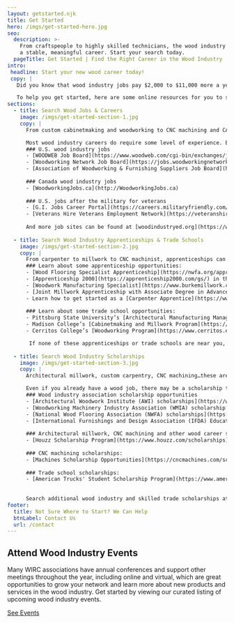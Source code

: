 ```yaml
---
layout: getstarted.njk
title: Get Started
hero: /imgs/get-started-hero.jpg
seo:
  description: >-
    From craftspeople to highly skilled technicians, the wood industry has a place for you to build
    a stable, meaningful career. Start your search today.
  pageTitle: Get Started | Find the Right Career in the Wood Industry
intro:
 headline: Start your new wood career today!
 copy: |
   Did you know that wood industry jobs pay $2,000 to $11,000 more a year than many jobs that require a bachelor’s degree? What’s more, you can sometimes get paid while starting an entry-level woodworking job or other wood industry position while you train as an apprentice.

   To help you get started, here are some online resources for you to search for current jobs in the wood industry. No experience? No problem. Search the scholarship and apprenticeship opportunities below, to get the experience you need. In many cases, employers are looking for current apprentices to hire for entry-level jobs!
sections:
  - title: Search Wood Jobs & Careers
    image: /imgs/get-started-section-1.jpg
    copy: |
      From custom cabinetmaking and woodworking to CNC machining and CAD design to woodturning and architectural millwork, the right wood industry job is waiting for you. If you are a military vet, you may already have the experience level to qualify.

      Most wood industry careers do require some level of experience. But some jobs, such as an entry-level interior trim carpenter, will train you if you have no experience.
      ### U.S. wood industry jobs
      - [WOODWEB Job Board](https://www.woodweb.com/cgi-bin/exchanges/jobs.cgi)
      - [Woodworking Network Job Board](https://jobs.woodworkingnetwork.com/)
      - [Association of Woodworking & Furnishing Suppliers Job Board](https://www.awfs.org/jobs/)
    
      ### Canada wood industry jobs
      - [WoodworkingJobs.ca](http://WoodworkingJobs.ca)
    
      ### U.S. jobs after the military for veterans
      - [G.I. Jobs Career Portal](https://careers.militaryfriendly.com/)
      - [Veterans Hire Veterans Employment Network](https://veteranshireveterans.com/jobs/advanced-search/)
      
      And more job sites can be found at [woodindustryed.org](https://woodindustryed.org/career-info-jobs/)
    
  - title: Search Wood Industry Apprenticeships & Trade Schools
    image: /imgs/get-started-section-2.jpg
    copy: |
      From carpenter to millwork to CNC machinist, apprenticeships can give you the training you need for a new wood career. Many employers are looking for current apprentices for entry-level positions. Trade schools are also a great first step to getting the training you need.
      ### Learn about some apprenticeship opportunities:
      - [Wood Flooring Specialist Apprenticeship](https://nwfa.org/apprenticeship-program/) through the National Wood Flooring Association (NWFA)
      - [Apprenticeship 2000](https://apprenticeship2000.com/gs/) in the Charlotte, NC region
      - [Woodwork Manufacturing Specialist](https://www.burkemillwork.com/woodwork-manufacturing-specialist-department-of-labor-registered-apprenticeship/) at Burke Architectural Millwork in Detroit, MI
      - [Joint Millwork Apprenticeship with Associate Degree in Advanced Manufacturing](http://easternmillwork.com/apprentice-program/) at Eastern Millwork in Jersey City, NJ
      - Learn how to get started as a [Carpenter Apprentice](https://www.thimble.com/blog/carpentry-apprentice-guide), and where to apply
      
      ### Learn about some trade school opportunities:
      - Pittsburg State University’s [Architectural Manufacturing Management and Technology (AMMT) Program](https://www.pittstate.edu/twl/architectural-manufacturing-management-technology.html) in Pittsburg, KS
      - Madison College’s [Cabinetmaking and Millwork Program](https://madisoncollege.edu/academics/programs/cabinetmaking-millwork) in Madison, WI
      - Cerritos College’s [Woodworking Program](https://www.cerritos.edu/woodworking/default.htm) in Norwalk, CA

       If none of these apprenticeships or trade schools are near you, or interest you, check out more wood industry training and school programs at [woodindustryed.org](https://woodindustryed.org/search-the-database/).
       
  - title: Search Wood Industry Scholarships
    image: /imgs/get-started-section-3.jpg
    copy: |
      Architectural millwork, custom carpentry, CNC machining…these are just the tip of the iceberg when it comes to scholarship opportunities. There are scholarships for high school, trade school, and college students seeking a new career in the wood industry. Scholarships are no longer exclusive to four-year universities!

      Even if you already have a wood job, there may be a scholarship to help you increase your skill level and increase your paycheck. We’ve featured some exciting scholarship opportunities below:
      ### Wood industry association scholarship opportunities
      - [Architectural Woodwork Institute (AWI) scholarships](https://www.awinet.org/about/education/scholarships)
      - [Woodworking Machinery Industry Association (WMIA) scholarship program](https://www.wmia.org/scholarships)
      - [National Wood Flooring Association (NWFA) scholarships](https://nwfa.org/scholarships/)
      - [International Furnishings and Design Association (IFDA) Educational Foundation Scholarships](https://www.ifdaef.org/contact)
      
      ### Architectural millwork, CNC machining and other wood career scholarships:
      - [Houzz Scholarship Program](https://www.houzz.com/scholarships)
      
      ### CNC machining scholarships:
      - [Machines Scholarship Opportunities](https://cncmachines.com/scholarship) 
      
      ### Trade school scholarships:
      - [American Trucks' Student Scholarship Program](https://www.americantrucks.com/scholarships.html)
  
      
      Search additional wood industry and skilled trade scholarships at [woodindustryed.org](https://woodindustryed.org/scholarships-list/).
footer:
  title: Not Sure Where to Start? We Can Help
  btnLabel: Contact Us
  url: /contact
---
```

## Attend Wood Industry Events

Many WIRC associations have annual conferences and support other meetings
throughout the year, including online and virtual, which are great opportunities
to grow your network and learn more about new products and services in the wood
industry. Get started by viewing our curated listing of upcoming wood industry
events.

[See Events](/events)
